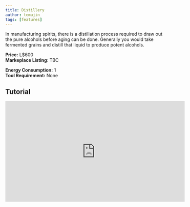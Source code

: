```yaml
---
title: Distillery
author: temujin
tags: [features]
---
```

In manufacturing spirits, there is a distillation process required to draw out the pure alcohols before aging can be done. Generally you would take fermented grains and distill that liquid to produce potent alcohols.

**Price:** L$600<br>
**Markeplace Listing**: TBC<br>

**Energy Consumption:** 1<br>
**Tool Requirement:** None

## Tutorial
<iframe width="560" height="315" src="https://www.youtube.com/embed/4uBKn_1LO2Q" frameborder="0" allow="accelerometer; autoplay; encrypted-media; gyroscope; picture-in-picture" allowfullscreen></iframe>
